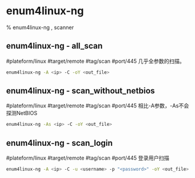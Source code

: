 # enum4linux-ng

% enum4linux-ng , scanner
## enum4linux-ng - all_scan
#plateform/linux #target/remote #tag/scan #port/445
几乎全参数的扫描。
```bash
enum4linux-ng -A <ip> -C -oY <out_file>
```

## enum4linux-ng - scan_without_netbios
#plateform/linux #target/remote #tag/scan #port/445
相比-A参数，-As不会探测NetBIOS
```bash
enum4linux-ng -As <ip> -C -oY <out_file>
```

## enum4linux-ng - scan_login
#plateform/linux #target/remote #tag/scan #port/445
登录用户扫描
```bash
enum4linux-ng -A <ip> -C -u <username> -p "<password>" -oY <out_file>
```

